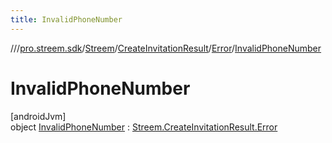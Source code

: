```yaml
---
title: InvalidPhoneNumber
---
```

//[<root>](../../../../../../index.html)/[pro.streem.sdk](../../../../index.html)/[Streem](../../../index.html)/[CreateInvitationResult](../../index.html)/[Error](../index.html)/[InvalidPhoneNumber](index.html)



# InvalidPhoneNumber



[androidJvm]\
object [InvalidPhoneNumber](index.html) : [Streem.CreateInvitationResult.Error](../index.html)


